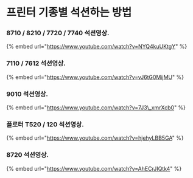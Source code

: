 # 프린터 기종별 석션하는 방법

### 8710 / 8210 / 7720 / 7740 석션영상.

{% embed url="https://www.youtube.com/watch?v=NYQ4kuUKtgY" %}

### 

### 7110 / 7612 석션영상.

{% embed url="https://www.youtube.com/watch?v=vJ6tG0MijMU" %}

### 

### 9010 석션영상.

{% embed url="https://www.youtube.com/watch?v=7J3\_xmrXcb0" %}

### 

### 플로터 T520 / 120 석션영상.

{% embed url="https://www.youtube.com/watch?v=hjehyLBB5GA" %}

### 

### 8720 석션영상.

{% embed url="https://www.youtube.com/watch?v=AhECrJIQtk4" %}



